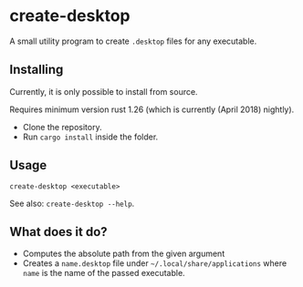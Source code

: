 # create-desktop

A small utility program to create `.desktop` files for any executable.

## Installing

Currently, it is only possible to install from source.

Requires minimum version rust 1.26 (which is currently (April 2018) nightly).

- Clone the repository.
- Run `cargo install` inside the folder.

## Usage

`create-desktop <executable>`

See also: `create-desktop --help`.

## What does it do?

- Computes the absolute path from the given argument
- Creates a `name.desktop` file under `~/.local/share/applications` where `name` is the name of the passed executable.